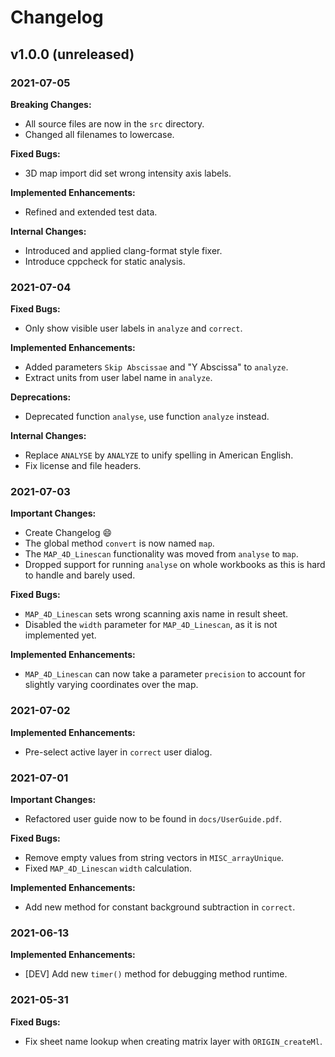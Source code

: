 # Changelog

## v1.0.0 (unreleased)

### 2021-07-05

**Breaking Changes:**
- All source files are now in the `src` directory.
- Changed all filenames to lowercase.

**Fixed Bugs:**
- 3D map import did set wrong intensity axis labels.

**Implemented Enhancements:**
- Refined and extended test data.

**Internal Changes:**
- Introduced and applied clang-format style fixer.
- Introduce cppcheck for static analysis. 

### 2021-07-04

**Fixed Bugs:**
- Only show visible user labels in `analyze` and `correct`.

**Implemented Enhancements:**
- Added parameters `Skip Abscissae` and "Y Abscissa" to `analyze`.
- Extract units from user label name in `analyze`.

**Deprecations:**
- Deprecated function `analyse`, use function `analyze` instead.

**Internal Changes:**
- Replace `ANALYSE` by `ANALYZE` to unify spelling in American English.
- Fix license and file headers.

### 2021-07-03

**Important Changes:**
- Create Changelog :smile:
- The global method `convert` is now named `map`.
- The `MAP_4D_Linescan` functionality was moved from `analyse` to `map`.
- Dropped support for running `analyse` on whole workbooks as this is hard to handle and barely used.

**Fixed Bugs:**
- `MAP_4D_Linescan` sets wrong scanning axis name in result sheet.
- Disabled the `width` parameter for `MAP_4D_Linescan`, as it is not implemented yet.

**Implemented Enhancements:**
- `MAP_4D_Linescan` can now take a parameter `precision` to account for slightly varying coordinates over the map.

### 2021-07-02

**Implemented Enhancements:**
- Pre-select active layer in `correct` user dialog.

### 2021-07-01

**Important Changes:**
- Refactored user guide now to be found in `docs/UserGuide.pdf`.

**Fixed Bugs:**
- Remove empty values from string vectors in `MISC_arrayUnique`.
- Fixed `MAP_4D_Linescan` `width` calculation.

**Implemented Enhancements:**
- Add new method for constant background subtraction in `correct`.

### 2021-06-13

**Implemented Enhancements:**
- [DEV] Add new `timer()` method for debugging method runtime.

### 2021-05-31

**Fixed Bugs:**
- Fix sheet name lookup when creating matrix layer with `ORIGIN_createMl`.